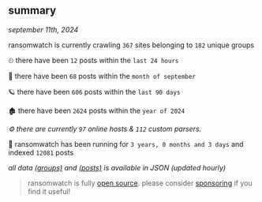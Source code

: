 
## summary
_september 11th, 2024_

ransomwatch is currently crawling `367` sites belonging to `182` unique groups

⏲ there have been `12` posts within the `last 24 hours`

🦈 there have been `68` posts within the `month of september`

🪐 there have been `606` posts within the `last 90 days`

🏚 there have been `2624` posts within the `year of 2024`

_⚙️ there are currently `97` online hosts & `112` custom parsers._

🦕 ransomwatch has been running for `3 years, 0 months and 3 days` and indexed `12081` posts

_all data  [(groups)](http://ransomwhat.telemetry.ltd/groups) and [(posts)](http://ransomwhat.telemetry.ltd/posts) is available in JSON (updated hourly)_

> ransomwatch is fully [open source](https://github.com/joshhighet/ransomwatch#ransomwatch--). please consider [sponsoring](https://github.com/sponsors/joshhighet) if you find it useful!
